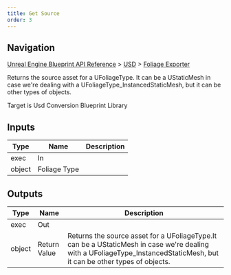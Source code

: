 ```yaml
---
title: Get Source
order: 3
---
```

## Navigation

[Unreal Engine Blueprint API Reference](https://dev.epicgames.com/documentation/en-us/unreal-engine/BlueprintAPI) > [USD](https://dev.epicgames.com/documentation/en-us/unreal-engine/BlueprintAPI/USD) > [Foliage Exporter](https://dev.epicgames.com/documentation/en-us/unreal-engine/BlueprintAPI/USD/FoliageExporter)

Returns the source asset for a UFoliageType.
It can be a UStaticMesh in case we're dealing with a UFoliageType_InstancedStaticMesh, but it can be other types of objects.

Target is Usd Conversion Blueprint Library

## Inputs

| Type | Name | Description |
| --- | --- | --- |
| exec | In |  |
| object | Foliage Type |  |

## Outputs

| Type | Name | Description |
| --- | --- | --- |
| exec | Out |  |
| object | Return Value | Returns the source asset for a UFoliageType.It can be a UStaticMesh in case we're dealing with a UFoliageType_InstancedStaticMesh, but it can be other types of objects. |
